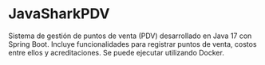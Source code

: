 # JavaSharkPDV
Sistema de gestión de puntos de venta (PDV) desarrollado en Java 17 con Spring Boot. Incluye funcionalidades para registrar puntos de venta, costos entre ellos y acreditaciones. Se puede ejecutar utilizando Docker.
